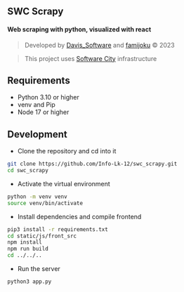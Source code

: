 ## SWC Scrapy
#### Web scraping with python, visualized with react

> Developed by [Davis_Software](https://github.com/Davis-Software) and [famijoku](https://github.com/famijoku) &copy; 2023

> This project uses [Software City](https://projects.software-city.org/) infrastructure

## Requirements
- Python 3.10 or higher
- venv and Pip
- Node 17 or higher

## Development
* Clone the repository and cd into it
```bash
git clone https://github.com/Info-Lk-12/swc_scrapy.git
cd swc_scrapy
```
* Activate the virtual environment
```bash
python -m venv venv
source venv/bin/activate
```
* Install dependencies and compile frontend
```bash
pip3 install -r requirements.txt
cd static/js/front_src
npm install
npm run build
cd ../../..
```
* Run the server
```bash
python3 app.py
```

